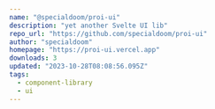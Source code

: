 ```yaml
---
name: "@specialdoom/proi-ui"
description: "yet another Svelte UI lib"
repo_url: "https://github.com/specialdoom/proi-ui"
author: "specialdoom"
homepage: "https://proi-ui.vercel.app"
downloads: 3
updated: "2023-10-28T08:08:56.095Z"
tags: 
  - component-library
  - ui
---
```

